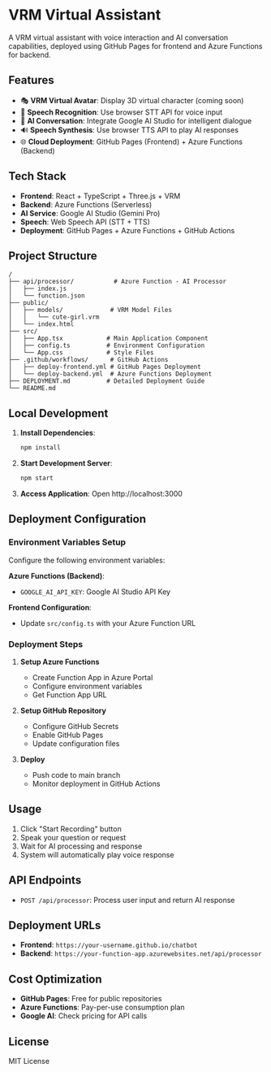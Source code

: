 # VRM Virtual Assistant

A VRM virtual assistant with voice interaction and AI conversation capabilities, deployed using GitHub Pages for frontend and Azure Functions for backend.

## Features

- 🎭 **VRM Virtual Avatar**: Display 3D virtual character (coming soon)
- 🎤 **Speech Recognition**: Use browser STT API for voice input
- 🤖 **AI Conversation**: Integrate Google AI Studio for intelligent dialogue
- 🔊 **Speech Synthesis**: Use browser TTS API to play AI responses
- 🌐 **Cloud Deployment**: GitHub Pages (Frontend) + Azure Functions (Backend)

## Tech Stack

- **Frontend**: React + TypeScript + Three.js + VRM
- **Backend**: Azure Functions (Serverless)
- **AI Service**: Google AI Studio (Gemini Pro)
- **Speech**: Web Speech API (STT + TTS)
- **Deployment**: GitHub Pages + Azure Functions + GitHub Actions

## Project Structure

```
/
├── api/processor/           # Azure Function - AI Processor
│   ├── index.js
│   └── function.json
├── public/
│   ├── models/             # VRM Model Files
│   │   └── cute-girl.vrm
│   └── index.html
├── src/
│   ├── App.tsx            # Main Application Component
│   ├── config.ts          # Environment Configuration
│   └── App.css            # Style Files
├── .github/workflows/      # GitHub Actions
│   ├── deploy-frontend.yml # GitHub Pages Deployment
│   └── deploy-backend.yml  # Azure Functions Deployment
├── DEPLOYMENT.md          # Detailed Deployment Guide
└── README.md
```

## Local Development

1. **Install Dependencies**:
   ```bash
   npm install
   ```

2. **Start Development Server**:
   ```bash
   npm start
   ```

3. **Access Application**:
   Open http://localhost:3000

## Deployment Configuration

### Environment Variables Setup

Configure the following environment variables:

**Azure Functions (Backend)**:
- `GOOGLE_AI_API_KEY`: Google AI Studio API Key

**Frontend Configuration**:
- Update `src/config.ts` with your Azure Function URL

### Deployment Steps

1. **Setup Azure Functions**
   - Create Function App in Azure Portal
   - Configure environment variables
   - Get Function App URL

2. **Setup GitHub Repository**
   - Configure GitHub Secrets
   - Enable GitHub Pages
   - Update configuration files

3. **Deploy**
   - Push code to main branch
   - Monitor deployment in GitHub Actions

## Usage

1. Click "Start Recording" button
2. Speak your question or request
3. Wait for AI processing and response
4. System will automatically play voice response

## API Endpoints

- `POST /api/processor`: Process user input and return AI response

## Deployment URLs

- **Frontend**: `https://your-username.github.io/chatbot`
- **Backend**: `https://your-function-app.azurewebsites.net/api/processor`

## Cost Optimization

- **GitHub Pages**: Free for public repositories
- **Azure Functions**: Pay-per-use consumption plan
- **Google AI**: Check pricing for API calls

## License

MIT License
